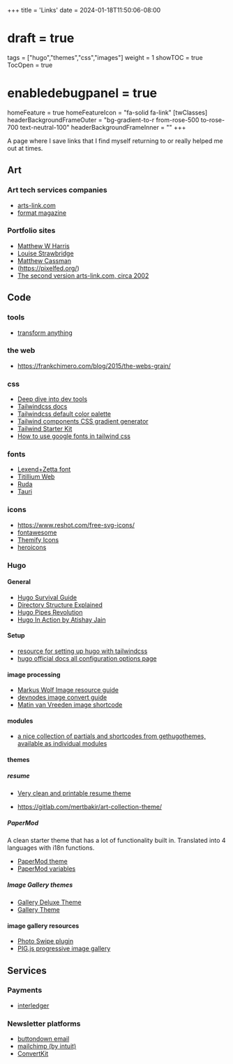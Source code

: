 +++
title = 'Links'
date = 2024-01-18T11:50:06-08:00
# draft = true
tags = ["hugo","themes","css","images"]
weight = 1
showTOC = true
TocOpen = true
# enabledebugpanel = true
homeFeature = true
homeFeatureIcon = "fa-solid fa-link"
[twClasses]
  headerBackgroundFrameOuter = "bg-gradient-to-r from-rose-500 to-rose-700 text-neutral-100"
  headerBackgroundFrameInner = ""
+++

A page where I save links that I find myself returning to or really helped me out at times.

## Art

### Art tech services companies

- [arts-link.com](https://www.arts-link.com/)
- [format magazine](https://www.format.com/)

### Portfolio sites

- [Matthew W Harris](https://www.matthewharriscloth.co.uk/see/)
- [Louise Strawbridge](https://www.louisestrawbridge.com/)
- [Matthew Cassman](https://danielcassman.com/portfolio/)
- (https://pixelfed.org/)
- [The second version arts-link.com, circa 2002](https://web.archive.org/web/20020220112908/http://www.arts-link.com:80/)

## Code

### tools

- [transform anything](https://transform.tools/)

### the web

- https://frankchimero.com/blog/2015/the-webs-grain/

### css

- [Deep dive into dev tools](https://css-tricks.com/some-cross-browser-devtools-features-you-might-not-know/)
- [Tailwindcss docs](https://tailwindcss.com/docs/installation)
- [Tailwindcss default color palette](https://tailwindcss.com/docs/customizing-colors)
- [Tailwind components CSS gradient generator](https://tailwindcomponents.com/gradient-generator/)
- [Tailwind Starter Kit](https://www.creative-tim.com/learning-lab/tailwind-starter-kit/documentation/download)
- [How to use google fonts in tailwind css](https://hatchet.com.au/blog/how-to-use-google-fonts-in-tailwind-css/)

### fonts

- [Lexend+Zetta font](https://fonts.google.com/specimen/Lexend+Zetta)
- [Titillium Web](https://fonts.google.com/specimen/Titillium+Web?preview.text=ben%20strawbridge&preview.size=80&classification=Display&stroke=Sans+Serif)
- [Ruda](https://fonts.google.com/specimen/Ruda?preview.text=ben%20strawbridge&preview.size=80&classification=Display&stroke=Sans+Serif)
- [Tauri](https://fonts.google.com/specimen/Tauri?preview.text=ben%20strawbridge&preview.size=80&classification=Display&stroke=Sans+Serif)

### icons

- https://www.reshot.com/free-svg-icons/
- [fontawesome](https://fontawesome.com/search?q=moon&o=r&m=free)
- [Themify Icons](https://themify.me/themify-icons)
- [heroicons](https://heroicons.com/)

### Hugo

#### General

- [Hugo Survival Guide](https://janert.me/guides/hugo-survival-guide/)
- [Directory Structure Explained](https://www.jakewiesler.com/blog/hugo-directory-structure)
- [Hugo Pipes Revolution](https://www.regisphilibert.com/blog/2018/07/hugo-pipes-and-asset-processing-pipeline/)
- [Hugo In Action by Atishay Jain](https://livebook.manning.com/book/hugo-in-action/)

#### Setup

- [resource for setting up hugo with tailwindcss](https://www.unsungnovelty.org/posts/03/2022/how-to-add-tailwind-css-3-to-a-hugo-website-in-2022/)
- [hugo official docs all configuration options page](https://gohugo.io/getting-started/configuration/)

#### image processing

- [Markus Wolf Image resource guide](https://www.markusantonwolf.com/blog/guide-for-different-ways-to-access-your-image-resources/)
- [devnodes image convert guide](https://devnodes.in/blog/hugo/image-convert-to-webp/)
- [Matin van Vreeden image shortcode](https://martijnvanvreeden.nl/hugo-shortcode-to-serve-images-in-next-gen-formats/)

#### modules

- [a nice collection of partials and shortcodes from gethugothemes, available as individual modules](https://github.com/gethugothemes/hugo-modules/tree/master)

#### themes

##### resume

- [Very clean and printable resume theme](https://gitlab.com/mertbakir/resume-a4)

- https://gitlab.com/mertbakir/art-collection-theme/

##### PaperMod

A clean starter theme that has a lot of functionality built in. Translated into 4 languages with i18n functions.

- [PaperMod theme](https://github.com/adityatelange/hugo-PaperMod/wiki/Installation)
- [PaperMod variables](https://github.com/adityatelange/hugo-PaperMod/wiki/Variables)

##### Image Gallery themes

- [Gallery Deluxe Theme](https://github.com/bep/gallerydeluxe)
- [Gallery Theme](https://github.com/nicokaiser/hugo-theme-gallery)

#### image gallery resources

- [Photo Swipe plugin](https://github.com/dimsemenov/PhotoSwipe)
- [PIG.js progressive image gallery](https://github.com/schlosser/pig.js)

## Services

### Payments

- [interledger](https://interledger.org/)

### Newsletter platforms

- [buttondown email](https://buttondown.email/)
- [mailchimp (by intuit)](https://mailchimp.com/)
- [ConvertKit](https://convertkit.com/)

